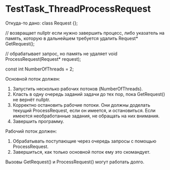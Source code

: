 # TestTask_ThreadProcessRequest

Откуда-то дано: class Request {};

// возвращает nullptr если нужно завершить процесс, либо указатель на память, которую в дальнейшем требуется удалить
Request* GetRequest();

// обрабатывает запрос, но память не удаляет
void ProcessRequest(Request* request);

const int NumberOfThreads = 2;

Основной поток должен:
1) Запустить несколько рабочих потоков (NumberOfThreads).
2) Класть в одну очередь заданий задачи до тех пор, пока GetRequest() не вернёт nullptr.
3) Корректно остановить рабочие потоки. Они должны доделать текущий ProcessRequest, если он имеется, и остановиться. Если имеются необработанные задания, не обращать на них внимания.
4) Завершить программу.

Рабочий поток должен:
1) Обрабатывать поступающие через очередь запросы с помощью ProcessRequest.
2) Завершиться, как только основной поток ему это скомандует.

Вызовы GetRequest() и ProcessRequest() могут работать долго.
